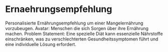 # Ernaehrungsempfehlung
Personalisierte Ernährungsempfehlung um einer Mangelernährung vorzubeugen.
Avatar: Menschen die sich Sorgen über ihre Ernährung machen.
Problem Statement: Eine spezielle Diät kann essenzielle Nährstoffe einschränken, was zu verschlechterten Gesundheitssymptomen führt und eine individuelle Lösung erfordert.
